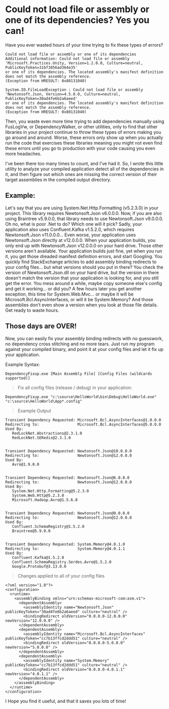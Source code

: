 ﻿#  Could not load file or assembly or one of its dependencies? Yes you can!

Have you ever wasted hours of your time trying to fix these types of errors?

```
Could not load file or assembly or one of its dependencies
Additional information: Could not load file or assembly 
'Microsoft.Practices.Unity, Version=1.2.0.0, Culture=neutral, PublicKeyToken=31bf3856ad364e35' 
or one of its dependencies. The located assembly's manifest definition does not match the assembly reference. 
(Exception from HRESULT: 0x80131040)
```

```
System.IO.FileLoadException : Could not load file or assembly 
'Newtonsoft.Json, Version=4.5.0.0, Culture=neutral, PublicKeyToken=30ad4fe6b2a6aeed' 
or one of its dependencies. The located assembly's manifest definition does not match the assembly reference. 
(Exception from HRESULT: 0x80131040)
```

Then, you waste even more time trying to add dependencies manually using FusLogVw, or DependencyWalker, or other utilities, only to find that other libraries in your project continue to throw these types of errors making you go around and around. Worse, these errors only show up when you actually run the code that exercises these libraries meaning you might not even find these errors until you go to production with your code causing you even more headaches. 

I've been there too many times to count, and I've had it. So, I wrote this little utility to analyze your compiled application detect all of the dependencies in it, and then figure out which ones are missing the correct version of their target assemblies in the compiled output directory. 

## Example:

Let's say that you are using System.Net.Http.Formatting (v5.2.3.0) in your project. This library requires Newtonsoft.Json v6.0.0.0. Now, if you are also using Braintree v5.9.0.0, that library needs to use Newtonsoft.Json v9.0.0.0. Oh no, what is poor .Net to do? Which one will it pick? Sadly, your application also uses Confluent.Kafka v1.5.2.0, which requires Newtonsoft.Json v11.0.0.0... Even worse, your application uses Newtonsoft.Json directly at v12.0.0.0. When your application builds, you only end up with Newtonsoft.Json v12.0.0.0 on your hard drive. Those other versions aren't available. Your application builds just fine, yet when you run it, you get those dreaded manifest definition errors, and start Googling. You quickly find StackExchange articles to add assembly binding redirects to your config files... but what versions should you put in there? You check the version of Newtonsoft.Json.dll on your hard drive, but the version in there doesn't match the version that your application is looking for, and you still get the error. You mess around a while, maybe copy someone else's config and get it working... or did you? A few hours later you get another exception, this time for System.Web.Mvc... or maybe it will be Microsoft.Bcl.AsyncInterfaces, or will it be System.Memory? And those assemblies don't even show a version when you look at those file details. Get ready to waste hours. 

## Those days are OVER!

Now, you can easily fix your assembly binding redirects with no guesswork, no dependency cross stitching and no more tears. Just run my program against your compiled binary, and point it at your config files and let it fix up your application. 

Example Syntax: 

``` 
DependencyFixup.exe [Main Assembly File] [Config Files (wildcards supported)]
```


> Fix all config files (release / debug) in your application:
```
DependencyFixup.exe "c:\source\HelloWorld\bin\Debug\HelloWorld.exe" "c:\source\HelloWorld\App*.config"
```

> Example Output
```
Transient Dependency Requested: Microsoft.Bcl.AsyncInterfaces@1.0.0.0
Redirecting to:                 Microsoft.Bcl.AsyncInterfaces@5.0.0.0
Used By:
   RedLockNet.Abstractions@2.3.1.0
   RedLockNet.SERedis@2.3.1.0


Transient Dependency Requested: Newtonsoft.Json@10.0.0.0
Redirecting to:                 Newtonsoft.Json@12.0.0.0
Used By:
   Avro@1.9.0.0


Transient Dependency Requested: Newtonsoft.Json@6.0.0.0
Redirecting to:                 Newtonsoft.Json@12.0.0.0
Used By:
   System.Net.Http.Formatting@5.2.3.0
   System.Web.Http@5.2.3.0
   Microsoft.Hadoop.Avro@1.5.6.0


Transient Dependency Requested: Newtonsoft.Json@9.0.0.0
Redirecting to:                 Newtonsoft.Json@12.0.0.0
Used By:
   Confluent.SchemaRegistry@1.5.2.0
   Braintree@5.9.0.0


Transient Dependency Requested: System.Memory@4.0.1.0
Redirecting to:                 System.Memory@4.0.1.1
Used By:
   Confluent.Kafka@1.5.2.0
   Confluent.SchemaRegistry.Serdes.Avro@1.5.2.0
   Google.Protobuf@3.13.0.0
```

> Changes applied to all of your config files
```
<?xml version="1.0"?>
<configuration>
  <runtime>
    <assemblyBinding xmlns="urn:schemas-microsoft-com:asm.v1">
      <dependentAssembly>
        <assemblyIdentity name="Newtonsoft.Json" publicKeyToken="30ad4fe6b2a6aeed" culture="neutral" />
        <bindingRedirect oldVersion="0.0.0.0-12.0.0.0" newVersion="12.0.0.0" />
      </dependentAssembly>
      <dependentAssembly>
        <assemblyIdentity name="Microsoft.Bcl.AsyncInterfaces" publicKeyToken="cc7b13ffcd2ddd51" culture="neutral" />
        <bindingRedirect oldVersion="0.0.0.0-5.0.0.0" newVersion="5.0.0.0" />
      </dependentAssembly>
      <dependentAssembly>
        <assemblyIdentity name="System.Memory" publicKeyToken="cc7b13ffcd2ddd51" culture="neutral" />
        <bindingRedirect oldVersion="0.0.0.0-4.0.1.1" newVersion="4.0.1.1" />
      </dependentAssembly>
    </assemblyBinding>
  </runtime>
</configuration>

```

I Hope you find it useful, and that it saves you lots of time! 



